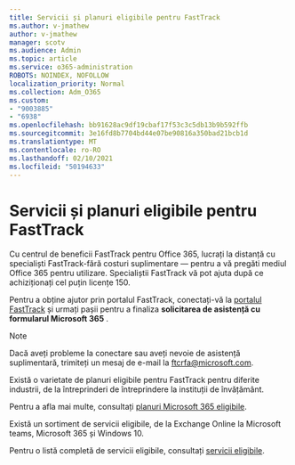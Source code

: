 ```yaml
---
title: Servicii și planuri eligibile pentru FastTrack
ms.author: v-jmathew
author: v-jmathew
manager: scotv
ms.audience: Admin
ms.topic: article
ms.service: o365-administration
ROBOTS: NOINDEX, NOFOLLOW
localization_priority: Normal
ms.collection: Adm_O365
ms.custom:
- "9003885"
- "6938"
ms.openlocfilehash: bb91628ac9df19cbaf17f53c3c5db13b9b592ffb
ms.sourcegitcommit: 3e16fd8b7704bd44e07be90816a350bad21bcb1d
ms.translationtype: MT
ms.contentlocale: ro-RO
ms.lasthandoff: 02/10/2021
ms.locfileid: "50194633"
---
```

# <a name="eligible-services-and-plans-for-fasttrack"></a>Servicii și planuri eligibile pentru FastTrack

Cu centrul de beneficii FastTrack pentru Office 365, lucrați la distanță cu specialiști FastTrack-fără costuri suplimentare — pentru a vă pregăti mediul Office 365 pentru utilizare. Specialiștii FastTrack vă pot ajuta după ce achiziționați cel puțin licențe 150.

Pentru a obține ajutor prin portalul FastTrack, conectați-vă la [portalul FastTrack](https://go.microsoft.com/fwlink/?linkid=2125443) și urmați pașii pentru a finaliza **solicitarea de asistență cu formularul Microsoft 365** .

> [!NOTE]
> Dacă aveți probleme la conectare sau aveți nevoie de asistență suplimentară, trimiteți un mesaj de e-mail la [ftcrfa@microsoft.com](mailto:ftcrfa@microsoft.com).

Există o varietate de planuri eligibile pentru FastTrack pentru diferite industrii, de la întreprinderi de întreprindere la instituții de învățământ.

Pentru a afla mai multe, consultați [planuri Microsoft 365 eligibile](https://go.microsoft.com/fwlink/?linkid=2125459).

Există un sortiment de servicii eligibile, de la Exchange Online la Microsoft teams, Microsoft 365 și Windows 10.

Pentru o listă completă de servicii eligibile, consultați [servicii eligibile](https://go.microsoft.com/fwlink/?linkid=2125636).
